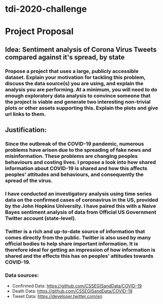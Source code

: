 # tdi-2020-challenge

# Project Proposal

## Idea: Sentiment analysis of Corona Virus Tweets compared against it's spread, by state

### Propose a project that uses a large, publicly accessible dataset. Explain your motivation for tackling this problem, discuss the data source(s) you are using, and explain the analysis you are performing. At a minimum, you will need to do enough exploratory data analysis to convince someone that the project is viable and generate two interesting non-trivial plots or other assets supporting this. Explain the plots and give url links to them.

## Justification:
### Since the outbreak of the COVID-19 pandemic, numerous problems have arisen due to the spreading of fake news and misinformation. These problems are changing peoples behaviours and costing lives. I propose a look into how shared information about COVID-19 is shared and how this affects peoples' attitudes and behaviours, and consequently the spread of the virus.

### I have conducted an investigatory analysis using time series data on the confirmed cases of coronavirus in the US, provided by the John Hopkins University. I have paired this with a Naive Bayes sentiment analysis of data from Official US Government Twitter account (state-level). 

### Twitter is a rich and up-to-date source of information that comes directly from the public. Twitter is also used by many official bodies to help share important information. It is therefore ideal for getting an impression of how information is shared and the effects this has on peoples' attitudes towards COVID-19.

### Data sources:
* Confirmed Data: https://github.com/CSSEGISandData/COVID-19
* Death Data: https://github.com/CSSEGISandData/COVID-19
* Tweet Data: https://developer.twitter.com/en
